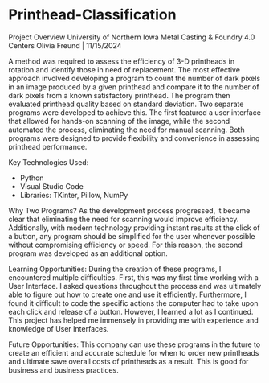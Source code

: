 # Printhead-Classification

Project Overview
University of Northern Iowa Metal Casting & Foundry 4.0 Centers
Olivia Freund | 11/15/2024 

A method was required to assess the efficiency of 3-D printheads in rotation and identify those in need of replacement. The most effective approach involved developing a program to count the number of dark pixels in an image produced by a given printhead and compare it to the number of dark pixels from a known satisfactory printhead. The program then evaluated printhead quality based on standard deviation.
Two separate programs were developed to achieve this. The first featured a user interface that allowed for hands-on scanning of the image, while the second automated the process, eliminating the need for manual scanning. Both programs were designed to provide flexibility and convenience in assessing printhead performance.

Key Technologies Used: 
-	Python
-	Visual Studio Code
-	Libraries: TKinter, Pillow, NumPy
  
Why Two Programs?
As the development process progressed, it became clear that eliminating the need for scanning would improve efficiency. Additionally, with modern technology providing instant results at the click of a button, any program should be simplified for the user whenever possible without compromising efficiency or speed. For this reason, the second program was developed as an additional option.

Learning Opportunities:
During the creation of these programs, I encountered multiple difficulties. First, this was my first time working with a User Interface. I asked questions throughout the process and was ultimately able to figure out how to create one and use it efficiently. Furthermore, I found it difficult to code the specific actions the computer had to take upon each click and release of a button. However, I learned a lot as I continued. This project has helped me immensely in providing me with experience and knowledge of User Interfaces.  

Future Opportunities:
	This company can use these programs in the future to create an efficient and accurate schedule for when to order new printheads and ultimate save overall costs of printheads as a result. This is good for business and business practices. 


 

